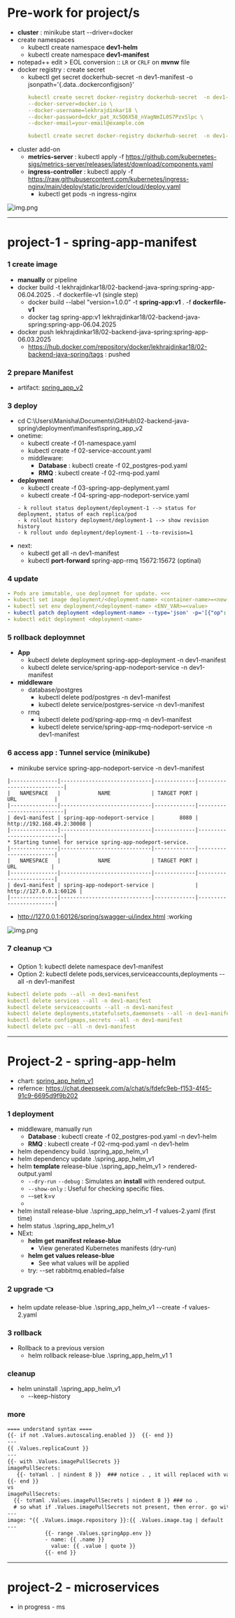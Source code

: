 # Pre-work for project/s
- **cluster** : minikube start --driver=docker
- create namespaces
  - kubectl create namespace **dev1-helm**
  - kubectl create namespace **dev1-manifest**
- notepad++ edit > EOL conversion :: `LR` or `CRLF` on **mvnw** file
- docker registry : create secret
  - kubectl get secret dockerhub-secret -n dev1-manifest -o jsonpath='{.data.\.dockerconfigjson}'
    ```yaml
    kubectl create secret docker-registry dockerhub-secret  -n dev1-manifest \
    --docker-server=docker.io \
    --docker-username=lekhrajdinkar18 \
    --docker-password=dckr_pat_Xc5Q6X58_nVagNmIL0S7PzxSlpc \
    --docker-email=your-email@example.com
  
    kubectl create secret docker-registry dockerhub-secret  -n dev1-manifest  --docker-server=docker.io   --docker-username=lekhrajdinkar18   --docker-password=dckr_pat_Xc5Q6X58_nVagNmIL0S7PzxSlpc   --docker-email=your-email@example.com
    ```
- cluster add-on
  - **metrics-server** : kubectl apply -f https://github.com/kubernetes-sigs/metrics-server/releases/latest/download/components.yaml
  - **ingress-controller** : kubectl apply -f https://raw.githubusercontent.com/kubernetes/ingress-nginx/main/deploy/static/provider/cloud/deploy.yaml
    - kubectl get pods -n ingress-nginx

![img.png](01_IAC/01-minikube-MANUAL/img.png)

---
# project-1 - spring-app-manifest
### 1 create image
- **manually** or pipeline
- docker build -t lekhrajdinkar18/02-backend-java-spring:spring-app-06.04.2025 . -f dockerfile-v1 (single step)
    - docker build --label "version=1.0.0" -t **spring-app:v1** . -f **dockerfile-v1**
    - docker tag spring-app:v1 lekhrajdinkar18/02-backend-java-spring:spring-app-06.04.2025
- docker push lekhrajdinkar18/02-backend-java-spring:spring-app-06.03.2025
    - https://hub.docker.com/repository/docker/lekhrajdinkar18/02-backend-java-spring/tags : pushed
  
### 2 prepare Manifest
- artifact: [spring_app_v2](manifest/spring_app_v2)

### 3 deploy
- cd C:\Users\Manisha\Documents\GitHub\02-backend-java-spring\deployment\manifest\spring_app_v2
- onetime:
  - kubectl create -f 01-namespace.yaml
  - kubectl create -f 02-service-account.yaml
  - middleware:
    - **Database** : kubectl create -f 02_postgres-pod.yaml
    - **RMQ** :  kubectl create -f 02-rmq-pod.yaml
- **deployment**
  - kubectl create -f 03-spring-app-deplyment.yaml
  - kubectl create -f 04-spring-app-nodeport-service.yaml
  ```
  - k rollout status deployment/deployment-1 --> status for deployment, status of each replica/pod
  - k rollout history deployment/deployment-1 --> show revision history
  - k rollout undo deployment/deployment-1 --to-revision=1
  ``` 
- next:
  - kubectl get all -n dev1-manifest
  - kubectl **port-forward** spring-app-rmq 15672:15672 (optinal)

### 4 update
```yaml
- Pods are immutable, use deploymnet for update. <<<
- kubectl set image deployment/<deployment-name> <container-name>=<new-image>:<tag>
- kubectl set env deployment/<deployment-name> <ENV_VAR>=<value>
- kubectl patch deployment <deployment-name> --type='json' -p='[{"op": "replace", "path": "/spec/template/spec/containers/0/image", "value":"<new-image>:<tag>"}]'
- kubectl edit deployment <deployment-name>
```
### 5 rollback deploymnet
- **App**
  - kubectl delete deployment spring-app-deployment -n dev1-manifest
  - kubectl delete service/spring-app-nodeport-service -n dev1-manifest
- **middleware**
  - database/postgres
    - kubectl delete pod/postgres -n dev1-manifest
    - kubectl delete service/postgres-service -n dev1-manifest
  - rmq
    - kubectl delete pod/spring-app-rmq -n dev1-manifest
    - kubectl delete service/spring-app-rmq-nodeport-service -n dev1-manifest
    
### 6 access app : Tunnel service (minikube)
- minikube service spring-app-nodeport-service -n dev1-manifest
```text
|---------------|-----------------------------|-------------|---------------------------|
|   NAMESPACE   |            NAME             | TARGET PORT |            URL            |
|---------------|-----------------------------|-------------|---------------------------|
| dev1-manifest | spring-app-nodeport-service |        8080 | http://192.168.49.2:30008 |
|---------------|-----------------------------|-------------|---------------------------|
* Starting tunnel for service spring-app-nodeport-service.
|---------------|-----------------------------|-------------|------------------------|
|   NAMESPACE   |            NAME             | TARGET PORT |          URL           |
|---------------|-----------------------------|-------------|------------------------|
| dev1-manifest | spring-app-nodeport-service |             | http://127.0.0.1:60126 |
|---------------|-----------------------------|-------------|------------------------|
```
- http://127.0.0.1:60126/spring/swagger-ui/index.html :working

![img.png](../99_temp/icon/img.png)

### 7 cleanup :point_left:
- Option 1: kubectl delete namespace dev1-manifest
- Option 2: kubectl delete pods,services,serviceaccounts,deployments --all -n dev1-manifest
```yaml
kubectl delete pods --all -n dev1-manifest
kubectl delete services --all -n dev1-manifest
kubectl delete serviceaccounts --all -n dev1-manifest
kubectl delete deployments,statefulsets,daemonsets --all -n dev1-manifest
kubectl delete configmaps,secrets --all -n dev1-manifest
kubectl delete pvc --all -n dev1-manifest
```
---
# Project-2 - spring-app-helm
- chart: [spring_app_helm_v1](HELM/spring_app_helm_v1)
- refernce: https://chat.deepseek.com/a/chat/s/fdefc9eb-f153-4f45-91c9-6695d9f9b202

### 1 deployment
- middleware, manually run
  - **Database** : kubectl create -f 02_postgres-pod.yaml -n dev1-helm
  - **RMQ** :  kubectl create -f 02-rmq-pod.yaml  -n dev1-helm
- helm dependency build .\spring_app_helm_v1
- helm dependency update .\spring_app_helm_v1
- helm **template** release-blue  .\spring_app_helm_v1   > rendered-output.yaml
  - `--dry-run` `--debug` : Simulates an **install** with rendered output.
  - `--show-only` : Useful for checking specific files.
  - --set k=v
  - 
- helm install release-blue .\spring_app_helm_v1 -f values-2.yaml (first time)
- helm status .\spring_app_helm_v1
- NExt:
  - **helm get manifest release-blue** 
    - View generated Kubernetes manifests (dry-run)
  - **helm get values release-blue**
    - See what values will be applied
  - try: --set rabbitmq.enabled=false 
  
### 2 upgrade :point_left:
- helm update release-blue .\spring_app_helm_v1 --create -f values-2.yaml 

### 3 rollback
- Rollback to a previous version
  - helm rollback release-blue .\spring_app_helm_v1  1

### cleanup
- helm uninstall .\spring_app_helm_v1 
  - --keep-history
### more
```txt
==== understand syntax ====
{{- if not .Values.autoscaling.enabled }}  {{- end }}
---
{{ .Values.replicaCount }}
---
{{- with .Values.imagePullSecrets }}
imagePullSecrets:
   {{- toYaml . | nindent 8 }}  ### notice . , it will replaced with value
{{- end }}
vs
imagePullSecrets:
  {{- toYaml .Values.imagePullSecrets | nindent 8 }} ### no .
  # so what if .Values.imagePullSecrets not present, then error. go with with above.
---
image: "{{ .Values.image.repository }}:{{ .Values.image.tag | default .Chart.AppVersion }}"
---
            {{- range .Values.springApp.env }}
            - name: {{ .name }}
              value: {{ .value | quote }}
            {{- end }}
```

---
# project-2 - microservices
- in progress - ms